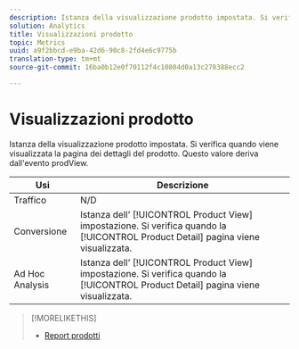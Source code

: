 ```yaml
---
description: Istanza della visualizzazione prodotto impostata. Si verifica quando viene visualizzata la pagina dei dettagli del prodotto. Questo valore deriva dall'evento prodView.
solution: Analytics
title: Visualizzazioni prodotto
topic: Metrics
uuid: a9f2bbcd-e9ba-42d6-90c8-2fd4e6c9775b
translation-type: tm+mt
source-git-commit: 16ba0b12e0f70112f4c10804d0a13c278388ecc2

---
```



# Visualizzazioni prodotto

Istanza della visualizzazione prodotto impostata. Si verifica quando viene visualizzata la pagina dei dettagli del prodotto. Questo valore deriva dall'evento prodView.

| Usi | Descrizione |
|---|---|
| Traffico | N/D |
| Conversione | Istanza dell’ [!UICONTROL Product View] impostazione. Si verifica quando la [!UICONTROL Product Detail] pagina viene visualizzata. |
| Ad Hoc Analysis | Istanza dell’ [!UICONTROL Product View] impostazione. Si verifica quando la [!UICONTROL Product Detail] pagina viene visualizzata. |

>[!MORELIKETHIS]
>
>* [Report prodotti](/help/components/c-variables/dimensionslist/reports-products.md)

